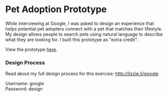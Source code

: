 # Pet Adoption Prototype

While interviewing at Google, I was asked to design an experience that helps potential pet adopters connect with a pet that matches their lifestyle. My design allows people to search pets using natural language to describe what they are looking for. I built this prototype as "extra credit".

View the prototype [here](https://etli.github.io/google-pet-adoption/).

### Design Process

Read about my full design process for this exercise: http://lizzie.li/google

Username: google<br>
Password: design
